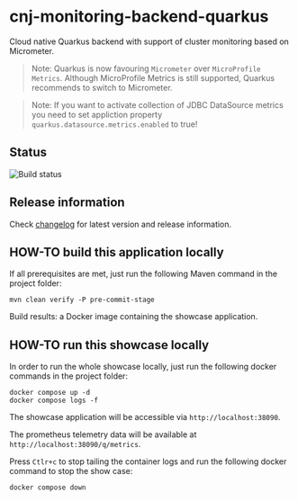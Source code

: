 # cnj-monitoring-backend-quarkus

Cloud native Quarkus backend with support of cluster monitoring based on Micrometer.

> Note: Quarkus is now favouring `Micrometer` over `MicroProfile Metrics`.
> Although MicroProfile Metrics is still supported, Quarkus recommends to switch to Micrometer.

> Note: If you want to activate collection of JDBC DataSource metrics you need to set 
> appliction property `quarkus.datasource.metrics.enabled` to true!

## Status

![Build status](https://codebuild.eu-west-1.amazonaws.com/badges?uuid=eyJlbmNyeXB0ZWREYXRhIjoiZS9rOXN0UXNRcUNoSnlNU0VpaVZqM3RIWTVnanlIODdmRkZNcHZxS056S1YrbEh2Y013Q3BqUzRLZ3Rjbk8yb1dWTC9Ea1dBRm5JNTZtajByT2E4WmVzPSIsIml2UGFyYW1ldGVyU3BlYyI6IlVRVm43Z0hHY2hpTlI4aTgiLCJtYXRlcmlhbFNldFNlcmlhbCI6MX0%3D&branch=main)

## Release information

Check [changelog](changelog.md) for latest version and release information.

## HOW-TO build this application locally

If all prerequisites are met, just run the following Maven command in the project folder:

```shell 
mvn clean verify -P pre-commit-stage
```

Build results: a Docker image containing the showcase application.

## HOW-TO run this showcase locally

In order to run the whole showcase locally, just run the following docker commands in the project folder:

```shell 
docker compose up -d
docker compose logs -f 
```
The showcase application will be accessible via `http://localhost:38090`.

The prometheus telemetry data will be available at `http://localhost:38090/q/metrics`.

Press `Ctlr+c` to stop tailing the container logs and run the following docker command to stop the show case:

```shell 
docker compose down
```

